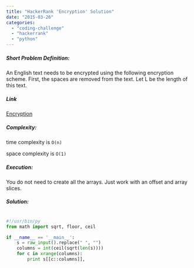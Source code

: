 ```yaml
---
title: "HackerRank 'Encryption' Solution"
date: "2015-03-26"
categories: 
  - "coding-challenge"
  - "hackerrank"
  - "python"
---
```


##### Short Problem Definition:

An English text needs to be encrypted using the following encryption scheme. First, the spaces are removed from the text. Let L be the length of this text.

##### Link

[Encryption](https://www.hackerrank.com/challenges/encryption)

##### Complexity:

time complexity is `O(n)`

space complexity is `O(1)`

##### Execution:

You do not need to create all the arrays. Just work with an offset and array slices.

##### Solution:

```python

#!/usr/bin/py
from math import sqrt, floor, ceil

if __name__ == '__main__':
    s = raw_input().replace(" ", "")
    columns = int(ceil(sqrt(len(s))))
    for c in xrange(columns):
        print s[[c::columns]],

```
